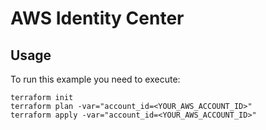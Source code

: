 # AWS Identity Center

## Usage
To run this example you need to execute:
```
terraform init
terraform plan -var="account_id=<YOUR_AWS_ACCOUNT_ID>"
terraform apply -var="account_id=<YOUR_AWS_ACCOUNT_ID>"
```